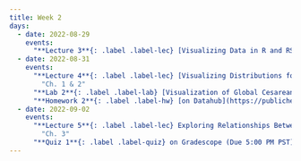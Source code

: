 ```yaml
---
title: Week 2
days:
  - date: 2022-08-29
    events:
      "**Lecture 3**{: .label .label-lec} [Visualizing Data in R and RStudio](https://ph142-ucb.github.io/fa22/src/lec/003_Visualizing-data-in-R.pdf)":
  - date: 2022-08-31
    events:
      "**Lecture 4**{: .label .label-lec} [Visualizing Distributions for One Variable](https://ph142-ucb.github.io/fa22/src/lec/004_Visualizing-distributions.pdf); [Numerically Summarizing Spread and Central Tendency](https://ph142-ucb.github.io/fa22/src/lec/004_Summarizing-distributions.pdf)": 
        "Ch. 1 & 2" 
      "**Lab 2**{: .label .label-lab} [Visualization of Global Cesarean Delivery Rates](https://publichealth.datahub.berkeley.edu/hub/user-redirect/git-pull?repo=https%3A%2F%2Fgithub.com%2Fph142-ucb%2Fph142-fa22&urlpath=rstudio%2F&branch=main) (Due September 2)":
      "**Homework 2**{: .label .label-hw} [on Datahub](https://publichealth.datahub.berkeley.edu/hub/user-redirect/git-pull?repo=https%3A%2F%2Fgithub.com%2Fph142-ucb%2Fph142-fa22&urlpath=rstudio%2F&branch=main)":
  - date: 2022-09-02
    events:
      "**Lecture 5**{: .label .label-lec} Exploring Relationships Between Two Variables":
        "Ch. 3"
      "**Quiz 1**{: .label .label-quiz} on Gradescope (Due 5:00 PM PST)":
---
```



